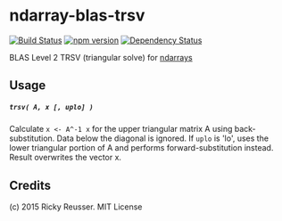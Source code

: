 # ndarray-blas-trsv

[![Build Status](https://travis-ci.org/scijs/ndarray-blas-trsv.svg?branch=master)](https://travis-ci.org/scijs/ndarray-blas-trsv) [![npm version](https://badge.fury.io/js/ndarray-blas-trsv.svg)](http://badge.fury.io/js/ndarray-blas-trsv) [![Dependency Status](https://david-dm.org/scijs/ndarray-blas-trsv.svg)](https://david-dm.org/scijs/ndarray-blas-trsv)

BLAS Level 2 TRSV (triangular solve) for [ndarrays](https://github.com/scijs/ndarray)

## Usage

##### `trsv( A, x [, uplo] )`
Calculate `x <- A^-1 x` for the upper triangular matrix A using back-substitution. Data below the diagonal is ignored.  If `uplo` is 'lo', uses the lower triangular portion of A and performs forward-substitution instead. Result overwrites the vector x.

## Credits
(c) 2015 Ricky Reusser. MIT License

